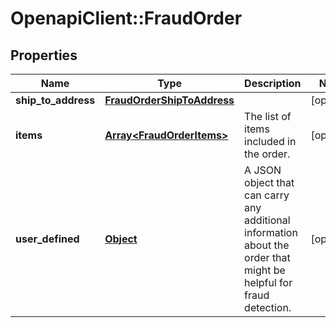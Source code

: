 # OpenapiClient::FraudOrder

## Properties
Name | Type | Description | Notes
------------ | ------------- | ------------- | -------------
**ship_to_address** | [**FraudOrderShipToAddress**](FraudOrderShipToAddress.md) |  | [optional] 
**items** | [**Array&lt;FraudOrderItems&gt;**](FraudOrderItems.md) | The list of items included in the order. | [optional] 
**user_defined** | [**Object**](.md) | A JSON object that can carry any additional information about the order that might be helpful for fraud detection. | [optional] 


